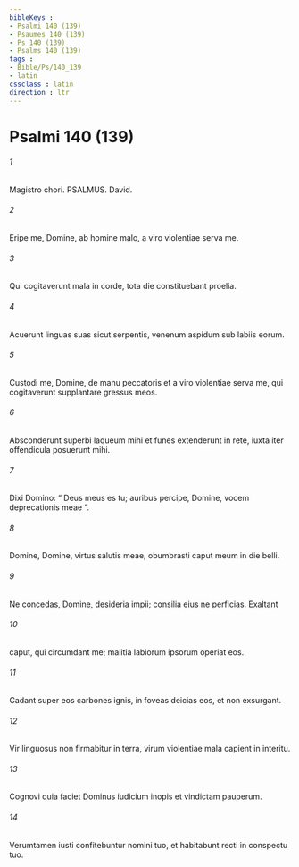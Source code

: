 ```yaml
---
bibleKeys : 
- Psalmi 140 (139)
- Psaumes 140 (139)
- Ps 140 (139)
- Psalms 140 (139)
tags : 
- Bible/Ps/140_139
- latin
cssclass : latin
direction : ltr
---
```


# Psalmi 140 (139)

###### 1
Magistro chori. PSALMUS. David.
###### 2
Eripe me, Domine, ab homine malo, a viro violentiae serva me.
###### 3
Qui cogitaverunt mala in corde, tota die constituebant proelia.
###### 4
Acuerunt linguas suas sicut serpentis, venenum aspidum sub labiis eorum.
###### 5
Custodi me, Domine, de manu peccatoris et a viro violentiae serva me, qui cogitaverunt supplantare gressus meos.
###### 6
Absconderunt superbi laqueum mihi et funes extenderunt in rete, iuxta iter offendicula posuerunt mihi.
###### 7
Dixi Domino: “ Deus meus es tu; auribus percipe, Domine, vocem deprecationis meae ”.
###### 8
Domine, Domine, virtus salutis meae, obumbrasti caput meum in die belli.
###### 9
Ne concedas, Domine, desideria impii; consilia eius ne perficias. Exaltant 
###### 10
caput, qui circumdant me; malitia labiorum ipsorum operiat eos.
###### 11
Cadant super eos carbones ignis, in foveas deicias eos, et non exsurgant.
###### 12
Vir linguosus non firmabitur in terra, virum violentiae mala capient in interitu.
###### 13
Cognovi quia faciet Dominus iudicium inopis et vindictam pauperum.
###### 14
Verumtamen iusti confitebuntur nomini tuo, et habitabunt recti in conspectu tuo.
